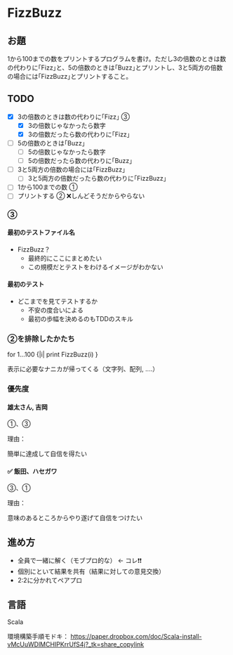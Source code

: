 # FizzBuzz

## お題

1から100までの数をプリントするプログラムを書け。ただし3の倍数のときは数の代わりに｢Fizz｣と、5の倍数のときは｢Buzz｣とプリントし、3と5両方の倍数の場合には｢FizzBuzz｣とプリントすること。

## TODO

- [x] 3の倍数のときは数の代わりに｢Fizz｣      ③
  - [x] 3の倍数じゃなかったら数字
  - [x] 3の倍数だったら数の代わりに｢Fizz｣
- [ ] 5の倍数のときは｢Buzz｣
  - [ ] 5の倍数じゃなかったら数字
  - [ ] 5の倍数だったら数の代わりに｢Buzz｣
- [ ] 3と5両方の倍数の場合には｢FizzBuzz｣
  - [ ] 3と5両方の倍数だったら数の代わりに｢FizzBuzz｣
- [ ] 1から100までの数                    ①
- [ ] プリントする                        ② ❌しんどそうだからやらない

### ③

#### 最初のテストファイル名

* FizzBuzz？
  * 最終的にここにまとめたい
  * この規模だとテストをわけるイメージがわかない

#### 最初のテスト

* どこまでを見てテストするか
  * 不安の度合いによる
  * 最初の歩幅を決めるのもTDDのスキル

### ②を排除したかたち

for 1...100 {|i|
  print FizzBuzz(i)
}

表示に必要なナニカが帰ってくる（文字列、配列, ....）

### 優先度

#### 雄太さん, 吉岡

①、③

理由：

簡単に達成して自信を得たい

#### ✅ 飯田、ハセガワ

③、①

理由：

意味のあるところからやり遂げて自信をつけたい

## 進め方

* 全員で一緒に解く（モブプロ的な） ← コレ❗❗
* 個別にといて結果を共有（結果に対しての意見交換）
* 2:2に分かれてペアプロ

## 言語

Scala

環境構築手順モドキ： https://paper.dropbox.com/doc/Scala-install-vMcUuWDlMCHIPKrrUfS4j?_tk=share_copylink